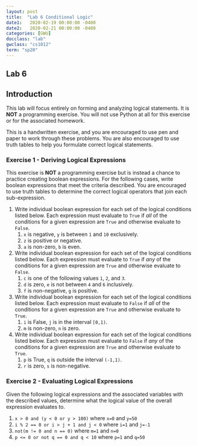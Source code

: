 ```yaml
---
layout: post
title:  "Lab 6 Conditional Logic"
date1:   2020-02-19 00:00:00 -0400
date2:   2020-02-21 00:00:00 -0400
categories: [GWU]
docclass: "lab"
gwclass: "cs1012"
term: "sp20"
---
```

<head>
  <link href="/css/syntax.css" rel="stylesheet">
</head>

## Lab 6

## Introduction
This lab will focus entirely on forming and analyzing logical statements.  It is **NOT** a programming exercise.  You will not use Python at all for this exercise or for the associated homework.  

This is a handwritten exercise, and you are encouraged to use pen and paper to work through these problems.  You are also encouraged to use truth tables to help you formulate correct logical statements.

### Exercise 1 - Deriving Logical Expressions

This exercise is **NOT** a programming exercise but is instead a chance to practice creating boolean expressions.  For the following cases, write boolean expressions that meet the criteria described.  You are encouraged to use truth tables to determine the correct logical operators that join each sub-expression.

1. Write individual boolean expression for each set of the logical conditions listed below.  Each expression must evaluate to ```True``` if *all* of the conditions for a given expression are ```True``` and otherwise evaluate to ```False```.
    1. ```x``` is negative, ```y``` is between ```1``` and ```10``` exclusively.
    2. ```z``` is positive or negative.
    3. ```a``` is non-zero, ```b``` is even.
2. Write individual boolean expression for each set of the logical conditions listed below.  Each expression must evaluate to ```True``` if *any* of the conditions for a given expression are ```True``` and otherwise evaluate to ```False```.
    1. ```c``` is one of the following values ```1```, ```2```, and ```3```.
    2. ```d``` is zero, ```e``` is not between ```4``` and ```6``` inclusively.
    3. ```f``` is non-negative, ```g``` is positive.
3. Write individual boolean expression for each set of the logical conditions listed below.  Each expression must evaluate to ```False``` if *all* of the conditions for a given expression are ```True``` and otherwise evaluate to ```True```.
    1. ```i``` is False, ```j``` is in the interval ```[0,1)```.
    2. ```m``` is non-zero, ```n``` is zero.
4. Write individual boolean expression for each set of the logical conditions listed below.  Each expression must evaluate to ```False``` if *any* of the conditions for a given expression are ```True``` and otherwise evaluate to ```True```.
    1. ```p``` is True, ```q``` is outside the interval ```(-1,1)```.
    2. ```r``` is zero, ```s``` is non-negative.

### Exercise 2 - Evaluating Logical Expressions

Given the following logical expressions and the associated variables with the described values, determine what the logical value of the overall expression evaluates to.

1. ```x > 0 and (y < 0 or y > 100)``` where ```x=0``` and ```y=50```
2. ```i % 2 == 0 or i > j + 1 and j < 0``` where ```i=1``` and ```j=-1```
3. ```not(m != 0 and n == 0)``` where ```m=1``` and ```n=0```
4. ```p <= 0 or not q == 0 and q < 10``` where ```p=1``` and ```q=50```

